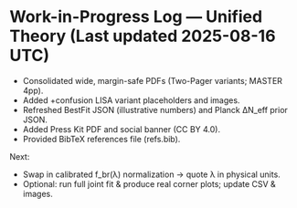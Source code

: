 # Work-in-Progress Log — Unified Theory (Last updated 2025-08-16 UTC)

- Consolidated wide, margin-safe PDFs (Two-Pager variants; MASTER 4pp).
- Added +confusion LISA variant placeholders and images.
- Refreshed BestFit JSON (illustrative numbers) and Planck ΔN_eff prior JSON.
- Added Press Kit PDF and social banner (CC BY 4.0).
- Provided BibTeX references file (refs.bib).

Next:
- Swap in calibrated f_br(λ) normalization → quote λ in physical units.
- Optional: run full joint fit & produce real corner plots; update CSV & images.
